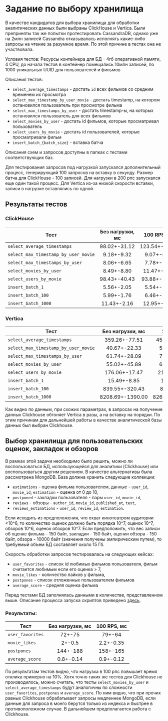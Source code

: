 # Задание по выбору хранилища

В качестве кандидатов для выбора хранилища для обработки аналитических данных были выбраны ClickHouse и Vertica. 
Были преприняты так же попытки протестировать CassandraDB, однако уже на 2млн записей Cassandra отказывалась исполнять какие-либо запросы на чтение за разумное время. По этой причине в тестах она не участвовала.

Условия тестов:
Ресурсы контейнера для БД - 4гб оперативной памяти, 4 CPU,
до начала тестов в контейнер помещались 10млн записей, по 1000 уникальных UUID для пользователей и фильмов

Описания тестов:
- `select_average_timestamps` - достать `id` всех фильмов со средним временем их просмотра
- `select_max_timestamp_by_user_movie` - достать timestamp, на котором остановился пользователь при просмотре фильма
- `select_max_timestamps_by_user` - достать timestamp-ы, на которых остановился пользователь для всех фильмов
- `select_movies_by_user` - достать id фильмов, которые просматривал пользователь
- `select_users_by_movie` - достать id пользователей, которые просматривали фильм
- `insert_batch_{batch_size}` - вставка батча

Описания схем и запросов доступны в папках с тестами соответствующих баз.

Для тестирования запросов под нагрузкой запускался дополнительный процесс, генерирующий 100 запросов на вставку в секунду.
Размер батча для ClickHouse - 100 записей. Для нагрузки в 200 рпс запускался еще один такой процесс. 
Для Vertica из-за низкой скорости вставки, записи в нагрузке вставлялись по одной.

## Результаты тестов
### ClickHouse
| Тест | Без нагрузки, мс | 100 RPS, мс | 200 RPS, мс |
|---|:---:|:---:|:---:|
| `select_average_timestamps` | 98.02+-31.12 | 123.54+-28.84 | 228.42+-121.72 |
| `select_max_timestamp_by_user_movie` | 9.18+-9.32 | 9.07+-6.02 | 11.99+-6.08 |
| `select_max_timestamps_by_user` | 8.06+-6.65 | 7.78+-1.92 | 19.91+-26.86 |
| `select_movies_by_user` | 8.49+-8.80 | 11.47+-8.81 | 11.83+-4.81 |
| `select_users_by_movie` | 98.43+-40.43 | 93.88+-19.81 | 192.25+-46.38 |
| `insert_batch_1` | 5.56+-2.05 | 5.54+-1.86 | 12.51+-10.29 |
| `insert_batch_100` | 5.99+-1.76 | 6.46+-2.45 | 8.73+-4.54 |
| `insert_batch_1000` | 11.43+-2.16 | 12.95+-9.67 | 17.55+-8.20 |

### Vertica
| Тест | Без нагрузки, мс | 100 RPS, мс | 200 RPS, мс |
|---|:---:|:---:|:---:|
| `select_average_timestamps` | 359.26+-77.51 | 450.14+-101.27 | 525.49+-167.98 |
| `select_max_timestamp_by_user_movie` | 40.67+-22.33 | 57.86+-27.65 | 81.93+-23.15 |
| `select_max_timestamps_by_user` | 61.74+-28.09  | 75.33+-23.16 | 101.25+-33.47 |
| `select_movies_by_user` | 55.02+-45.89 | 63.57+-33.12 | 84.16+-38.16 |
| `select_users_by_movie` | 176.06+-17.47 | 215.86+-35.16 | 248.61+-53.16 |
| `insert_batch_1` | 15.49+-8.85 | 16.11+-8.11 | 26.17+-11.23 |
| `insert_batch_100` | 839.55+-320.43 | 897+-319.18 | 965.37+-387.84 |
| `insert_batch_1000` | 8208.69+-1390.00 | 8265.92+-1187.21 | 8306.98+-1374.16 |

Как видно по данным, при схожих параметрах, в запросах на получение данных Clickhouse обгоняет Vertica в разы, а на вставку на порядки.
По этим причинам для дальнейшей работы в качестве аналитической базы данных был выбран Clickhouse.

## Выбор хранилища для пользовательских оценок, закладок и обзоров
В рамках этой задачи необходимо было решить, можно ли воспользоваться БД, использующейся для аналитики (Clickhouse) или воспользоваться другим решением.
В качестве альтернативы была рассмотрена MongoDB.
База должна хранить следующие коллекции:
- `estimations` - оценка фильма пользователем, данные - `user_id`, `movie_id`, `estimation` - оценка от 0 до 10,
- `postponed` - закладки пользователя - пары `user_id`, `movie_id`,
- `reviews` - обзоры - `author_id`, `movie_id`, `published_at`, `text`,
- `reviews_estimations` - `user_id`, `review_id`, `estimation`.

Если исходить из предположения, что охват кинотеатром аудитории <10^6, то количество оценок должно быть порядка 10^7,
оценок 10^7, обзоров 10^6, оценок обзоров 10^7.
Если предположить, что вес записи об оценке фильма - 150 байт, закладки - 150 байт, оценки обзора - 150 байт, обзора - 10000 байт (значения получены эмпирическим путем),
то требуемый объем БД составляет около 15 Гб.

Скорость обработки запросов тестировалась на следующих кейсах:
- `user_favorites` - список id любимых фильмов пользователя, фильм считается любимым если его оценка > 7,
- `movie_likes` - количество лайков у фильма,
- `postpones` - список отложенных пользователем фильмов
- `average_score` - средняя оценка фильма

Перед тестами БД заполнялась данными в количестве, представленном выше. Описание процесса запуска скриптов приведено [здесь](test_mongo/README.md).

### Результаты:

| Тест | Без нагрузки, мс | 100 RPS, мс |
|---|:---:|:---:|
| `user_favorites` | 72+-75 | 79+-64 |
| `movie_likes` | 2+-0.5 | 2.2+-0.35 |
| `postpones` | 144+-188  | 158+-165 |
| `average_score` | 0.8+-0.14 | 0.9+-0.12 |

По результатам тестов видно, что нагрузка в 100 рпс повышает время отклика примерно на 10%.
Хотя точно таких же тестов для Clickhouse не производилось, можно считать, что тесты `select_movies_by_user` и `select_average_timestamps` будут аналогичны по сложности `user_favorites`, `postpones` и `average_score`.
По ним видно, что при прочих равных Clickhouse обрабатывает запросы медленнее MongoDB, если данные для запроса в монго берутся только из индекса и быстрее в противоположном случае.
В дальнейшем предполагается работа с Clickhouse.